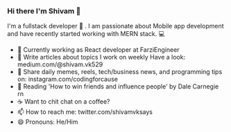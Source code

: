 ### Hi there I'm Shivam 👋

I'm a fullstack developer :space_invader: . I am passionate about Mobile app development and have recently started working with MERN stack. :computer:  

- 🔭 Currently working as React developer at FarziEngineer
- 🌱 Write articles about topics I work on weekly Have a look: medium.com/@shivam.vk529
- 👯 Share daily memes, reels, tech/business news, and programming tips on: instagram.com/codingforcause  
- :book: Reading 'How to win friends and influence people' by Dale Carnegie rn
- :coffee: Want to chit chat on a coffee?
- 📫 How to reach me: twitter.com/shivamvksays
- 😄 Pronouns: He/Him
